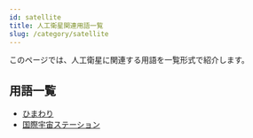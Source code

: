 ```yaml
---
id: satellite
title: 人工衛星関連用語一覧
slug: /category/satellite
---
```


このページでは、人工衛星に関連する用語を一覧形式で紹介します。

## 用語一覧

- [ひまわり](/docs/satellite/himawari)
- [国際宇宙ステーション](/docs/satellite/iss)
